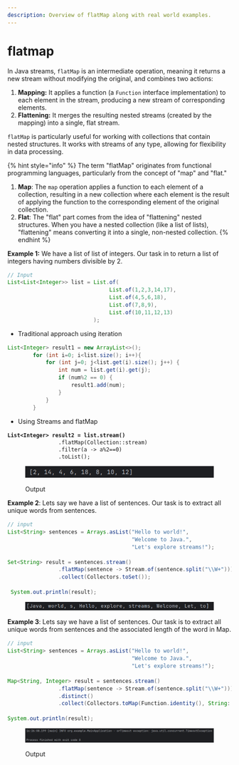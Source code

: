 ```yaml
---
description: Overview of flatMap along with real world examples.
---
```


# flatmap

In Java streams, `flatMap` is an intermediate operation, meaning it returns a new stream without modifying the original, and combines two actions:

1. **Mapping:** It applies a function (a `Function` interface implementation) to each element in the stream, producing a new stream of corresponding elements.
2. **Flattening:** It merges the resulting nested streams (created by the mapping) into a single, flat stream.

`flatMap` is particularly useful for working with collections that contain nested structures. It works with streams of any type, allowing for flexibility in data processing.

{% hint style="info" %}
The term "flatMap" originates from functional programming languages, particularly from the concept of "map" and "flat."&#x20;

1. **Map**: The `map` operation applies a function to each element of a collection, resulting in a new collection where each element is the result of applying the function to the corresponding element of the original collection.
2. **Flat**: The "flat" part comes from the idea of "flattening" nested structures. When you have a nested collection (like a list of lists), "flattening" means converting it into a single, non-nested collection.
{% endhint %}



**Example 1:** We have a list of list of integers. Our task in to return a list of integers having numbers divisible by 2.

```java
// Input
List<List<Integer>> list = List.of(
                                List.of(1,2,3,14,17),
                                List.of(4,5,6,18),
                                List.of(7,8,9),
                                List.of(10,11,12,13)
                           );
```

* Traditional approach using iteration

```java
List<Integer> result1 = new ArrayList<>();
        for (int i=0; i<list.size(); i++){
            for (int j=0; j<list.get(i).size(); j++) {
                int num = list.get(i).get(j);
                if (num%2 == 0) {
                    result1.add(num);
                }
            }
        }
```

* Using Streams and flatMap

<pre class="language-java"><code class="lang-java"><strong>List&#x3C;Integer> result2 = list.stream()
</strong>                .flatMap(Collection::stream)
                .filter(a -> a%2==0)
                .toList();
</code></pre>

<figure><img src="../../../.gitbook/assets/image (1) (1) (1) (1) (1) (1) (1) (1) (1) (1) (1) (1) (1) (1) (1) (1) (1) (1) (1) (1) (1) (1) (1) (1) (1) (1) (1) (1) (1) (1) (1) (1) (1) (1) (1) (1) (1) (1) (1) (1) (1) (1) (1) (1) (1) (1) (1) (1) (1) (1) (1) (1) (1) (1) (1) (1) (1) (1) (1) (1) ( (6).png" alt=""><figcaption><p>Output</p></figcaption></figure>



**Example 2**: Lets say we have a list of sentences. Our task is to extract all unique words from sentences.

```java
// input
List<String> sentences = Arrays.asList("Hello to world!", 
                                       "Welcome to Java.", 
                                       "Let's explore streams!");

Set<String> result = sentences.stream()
                .flatMap(sentence -> Stream.of(sentence.split("\\W+")))
                .collect(Collectors.toSet());

 System.out.println(result); 
```

<figure><img src="../../../.gitbook/assets/image (2) (1) (1) (1) (1) (1) (1) (1) (1) (1) (1) (1) (1) (1) (1) (1) (1) (1) (1) (1) (1) (1) (1) (1) (1) (1) (1) (1) (1) (1) (1) (1) (1) (1) (1) (1) (1) (1) (1) (1).png" alt=""><figcaption></figcaption></figure>



**Example 3**: Lets say we have a list of sentences. Our task is to extract all unique words from sentences and the associated length of the word in Map.

```java
// input
List<String> sentences = Arrays.asList("Hello to world!", 
                                       "Welcome to Java.", 
                                       "Let's explore streams!");

Map<String, Integer> result = sentences.stream()
                .flatMap(sentence -> Stream.of(sentence.split("\\W+")))
                .distinct()
                .collect(Collectors.toMap(Function.identity(), String::length));

System.out.println(result);
```

<figure><img src="../../../.gitbook/assets/image (3) (1) (1) (1) (1) (1) (1) (1) (1) (1) (1) (1) (1) (1) (1) (1) (1) (1) (1) (1) (1) (1) (1) (1) (1) (1) (1) (1) (1).png" alt=""><figcaption><p>Output</p></figcaption></figure>
